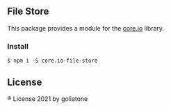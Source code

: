 ## File Store

This package provides a module for the [core.io](https://npmjs.com/package/core.io) library.

### Install

```
$ npm i -S core.io-file-store
```

## License

® License  2021 by goliatone
